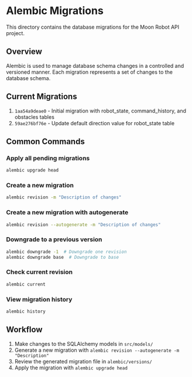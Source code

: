 # Alembic Migrations

This directory contains the database migrations for the Moon Robot API project.

## Overview

Alembic is used to manage database schema changes in a controlled and versioned manner. Each migration represents a set of changes to the database schema.

## Current Migrations

1. `1aa54a9deae0` - Initial migration with robot_state, command_history, and obstacles tables
2. `59ae276bf76e` - Update default direction value for robot_state table

## Common Commands

### Apply all pending migrations
```bash
alembic upgrade head
```

### Create a new migration
```bash
alembic revision -m "Description of changes"
```

### Create a new migration with autogenerate
```bash
alembic revision --autogenerate -m "Description of changes"
```

### Downgrade to a previous version
```bash
alembic downgrade -1  # Downgrade one revision
alembic downgrade base  # Downgrade to base
```

### Check current revision
```bash
alembic current
```

### View migration history
```bash
alembic history
```

## Workflow

1. Make changes to the SQLAlchemy models in `src/models/`
2. Generate a new migration with `alembic revision --autogenerate -m "Description"`
3. Review the generated migration file in `alembic/versions/`
4. Apply the migration with `alembic upgrade head`
